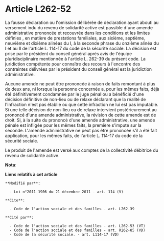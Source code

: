 # Article L262-52

La fausse déclaration ou l'omission délibérée de déclaration ayant abouti au versement indu du revenu de solidarité active
est passible d'une amende administrative prononcée et recouvrée dans les conditions et les limites définies    , en matière
de prestations familiales, aux sixième, septième, neuvième et dixième alinéas du I, à la seconde phrase du onzième alinéa du
I et au II de  l'article L. 114-17 du code de la sécurité sociale. La décision est prise par le président du conseil général
après avis de l'équipe pluridisciplinaire mentionnée à l'article L. 262-39 du présent code. La juridiction compétente pour
connaître des recours à l'encontre des contraintes délivrées par le président du conseil général est la juridiction
administrative. 

Aucune amende ne peut être prononcée à raison de faits remontant à plus de deux ans, ni lorsque la personne concernée a, pour
les mêmes faits, déjà été définitivement condamnée par le juge pénal ou a bénéficié d'une décision définitive de non-lieu ou
de relaxe déclarant que la réalité de l'infraction n'est pas établie ou que cette infraction ne lui est pas imputable. Si une
telle décision de non-lieu ou de relaxe intervient postérieurement au prononcé d'une amende administrative, la révision de
cette amende est de droit. Si, à la suite du prononcé d'une amende administrative, une amende pénale est infligée pour les
mêmes faits, la première s'impute sur la seconde. L'amende administrative ne peut pas être prononcée s'il a été fait
application, pour les mêmes faits, de l'article L. 114-17 du code de la sécurité sociale. 

Le produit de l'amende est versé aux comptes de la collectivité débitrice du revenu de solidarité active.

**Nota:**



**Liens relatifs à cet article**

	**Modifié par**:

	  - Loi n°2011-1906 du 21 décembre 2011 - art. 114 (V)

	**Cite**:

	  - Code de l'action sociale et des familles - art. L262-39

	**Cité par**:

	  - Code de l'action sociale et des familles - art. L262-53 (VT)
	  - Code de l'action sociale et des familles - art. R262-85 (VD)
	  - Code de la sécurité sociale. - art. L114-17 (VD)
